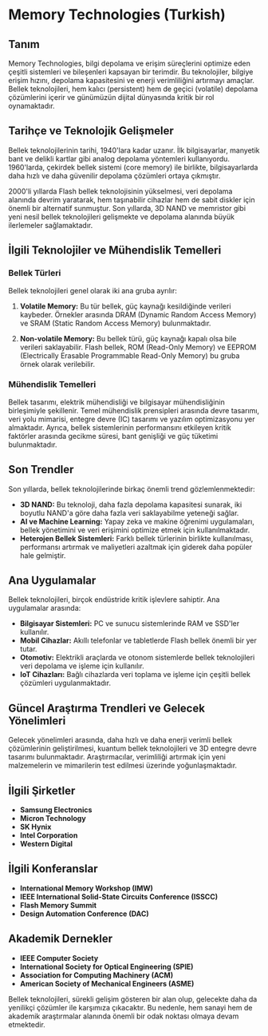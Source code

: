 # Memory Technologies (Turkish)

## Tanım

Memory Technologies, bilgi depolama ve erişim süreçlerini optimize eden çeşitli sistemleri ve bileşenleri kapsayan bir terimdir. Bu teknolojiler, bilgiye erişim hızını, depolama kapasitesini ve enerji verimliliğini artırmayı amaçlar. Bellek teknolojileri, hem kalıcı (persistent) hem de geçici (volatile) depolama çözümlerini içerir ve günümüzün dijital dünyasında kritik bir rol oynamaktadır.

## Tarihçe ve Teknolojik Gelişmeler

Bellek teknolojilerinin tarihi, 1940'lara kadar uzanır. İlk bilgisayarlar, manyetik bant ve delikli kartlar gibi analog depolama yöntemleri kullanıyordu. 1960'larda, çekirdek bellek sistemi (core memory) ile birlikte, bilgisayarlarda daha hızlı ve daha güvenilir depolama çözümleri ortaya çıkmıştır. 

2000'li yıllarda Flash bellek teknolojisinin yükselmesi, veri depolama alanında devrim yaratarak, hem taşınabilir cihazlar hem de sabit diskler için önemli bir alternatif sunmuştur. Son yıllarda, 3D NAND ve memristor gibi yeni nesil bellek teknolojileri gelişmekte ve depolama alanında büyük ilerlemeler sağlamaktadır.

## İlgili Teknolojiler ve Mühendislik Temelleri

### Bellek Türleri

Bellek teknolojileri genel olarak iki ana gruba ayrılır: 

1. **Volatile Memory:** Bu tür bellek, güç kaynağı kesildiğinde verileri kaybeder. Örnekler arasında DRAM (Dynamic Random Access Memory) ve SRAM (Static Random Access Memory) bulunmaktadır.
   
2. **Non-volatile Memory:** Bu bellek türü, güç kaynağı kapalı olsa bile verileri saklayabilir. Flash bellek, ROM (Read-Only Memory) ve EEPROM (Electrically Erasable Programmable Read-Only Memory) bu gruba örnek olarak verilebilir.

### Mühendislik Temelleri

Bellek tasarımı, elektrik mühendisliği ve bilgisayar mühendisliğinin birleşimiyle şekillenir. Temel mühendislik prensipleri arasında devre tasarımı, veri yolu mimarisi, entegre devre (IC) tasarımı ve yazılım optimizasyonu yer almaktadır. Ayrıca, bellek sistemlerinin performansını etkileyen kritik faktörler arasında gecikme süresi, bant genişliği ve güç tüketimi bulunmaktadır.

## Son Trendler

Son yıllarda, bellek teknolojilerinde birkaç önemli trend gözlemlenmektedir:

- **3D NAND:** Bu teknoloji, daha fazla depolama kapasitesi sunarak, iki boyutlu NAND'a göre daha fazla veri saklayabilme yeteneği sağlar.
- **AI ve Machine Learning:** Yapay zeka ve makine öğrenimi uygulamaları, bellek yönetimini ve veri erişimini optimize etmek için kullanılmaktadır.
- **Heterojen Bellek Sistemleri:** Farklı bellek türlerinin birlikte kullanılması, performansı artırmak ve maliyetleri azaltmak için giderek daha popüler hale gelmiştir.

## Ana Uygulamalar

Bellek teknolojileri, birçok endüstride kritik işlevlere sahiptir. Ana uygulamalar arasında:

- **Bilgisayar Sistemleri:** PC ve sunucu sistemlerinde RAM ve SSD'ler kullanılır.
- **Mobil Cihazlar:** Akıllı telefonlar ve tabletlerde Flash bellek önemli bir yer tutar.
- **Otomotiv:** Elektrikli araçlarda ve otonom sistemlerde bellek teknolojileri veri depolama ve işleme için kullanılır.
- **IoT Cihazları:** Bağlı cihazlarda veri toplama ve işleme için çeşitli bellek çözümleri uygulanmaktadır.

## Güncel Araştırma Trendleri ve Gelecek Yönelimleri

Gelecek yönelimleri arasında, daha hızlı ve daha enerji verimli bellek çözümlerinin geliştirilmesi, kuantum bellek teknolojileri ve 3D entegre devre tasarımı bulunmaktadır. Araştırmacılar, verimliliği artırmak için yeni malzemelerin ve mimarilerin test edilmesi üzerinde yoğunlaşmaktadır.

## İlgili Şirketler

- **Samsung Electronics**
- **Micron Technology**
- **SK Hynix**
- **Intel Corporation**
- **Western Digital**

## İlgili Konferanslar

- **International Memory Workshop (IMW)**
- **IEEE International Solid-State Circuits Conference (ISSCC)**
- **Flash Memory Summit**
- **Design Automation Conference (DAC)**

## Akademik Dernekler

- **IEEE Computer Society**
- **International Society for Optical Engineering (SPIE)**
- **Association for Computing Machinery (ACM)**
- **American Society of Mechanical Engineers (ASME)**

Bellek teknolojileri, sürekli gelişim gösteren bir alan olup, gelecekte daha da yenilikçi çözümler ile karşımıza çıkacaktır. Bu nedenle, hem sanayi hem de akademik araştırmalar alanında önemli bir odak noktası olmaya devam etmektedir.